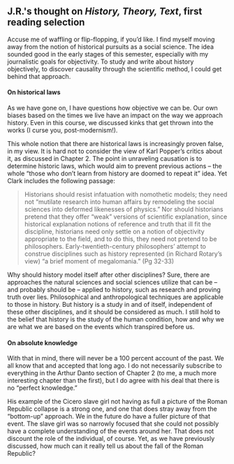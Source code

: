 <h2>J.R.'s thought on <i>History, Theory, Text</i>, first reading selection</h2>
<p>Accuse me of waffling or flip-flopping, if you’d like. I find myself moving away from the notion of historical pursuits as a social science. The idea sounded good in the early stages of this semester, especially with my journalistic goals for objectivity. To study and write about history objectively, to discover causality through the scientific method, I could get behind that approach.<p>
<h4>On historical laws</h4>
<p>As we have gone on, I have questions how objective we can be. Our own biases based on the times we live have an impact on the way we approach history. Even in this course, we discussed kinks that get thrown into the works (I curse you, post-modernism!).</p>
<p>This whole notion that there are historical laws is increasingly proven false, in my view. It is hard not to consider the view of Karl Popper’s critics about it, as discussed in Chapter 2. The point in unraveling causation is to determine historic laws, which would aim to prevent previous actions – the whole “those who don’t learn from history are doomed to repeat it” idea. Yet Clark includes the following passage:</p>
<blockquote>Historians should resist infatuation with nomothetic models; they need not “mutilate research into human affairs by remodeling the social sciences into deformed likenesses of physics.” Nor should historians pretend that they offer “weak” versions of scientific explanation, since historical explanation notions of reference and truth that ill fit the discipline, historians need only settle on a notion of objectivity appropriate to the field, and to do this, they need not pretend to be philosophers. Early-twentieth-century philosophers’ attempt to construe disciplines such as history represented (in Richard Rotary’s view) “a brief moment of megalomania.” (Pg 32-33)</blockquote>
<p>Why should history model itself after other disciplines? Sure, there are approaches the natural sciences and social sciences utilize that can be – and probably should be – applied to history, such as research and proving truth over lies. Philosophical and anthropological techniques are applicable to those in history. But history is a study in and of itself, independent of these other disciplines, and it should be considered as much. I still hold to the belief that history is the study of the human condition, how and why we are what we are based on the events which transpired before us. </p>
<h4>On absolute knowledge</h4>
<p>With that in mind, there will never be a 100 percent account of the past. We all know that and accepted that long ago. I do not necessarily subscribe to everything in the Arthur Danto section of Chapter 2 (to me, a much more interesting chapter than the first), but I do agree with his deal that there is no “perfect knowledge.” </p>
<p>His example of the Cicero slave girl not having as full a picture of the Roman Republic collapse is a strong one, and one that does stray away from the “bottom-up” approach. We in the future do have a fuller picture of that event. The slave girl was so narrowly focused that she could not possibly have a complete understanding of the events around her. That does not discount the role of the individual, of course. Yet, as we have previously discussed, how much can it really tell us about the fall of the Roman Republic?</p>
